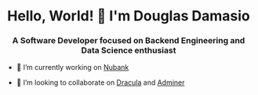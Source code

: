 <h1 align="center">Hello, World! 👋 I'm Douglas Damasio</h1>
<h3 align="center">A Software Developer focused on Backend Engineering and Data Science enthusiast</h3>

- 🔭 I’m currently working on [Nubank](https://nubank.com.br/)

- 👯 I’m looking to collaborate on [Dracula](https://draculatheme.com/) and [Adminer](https://www.adminer.org/)
